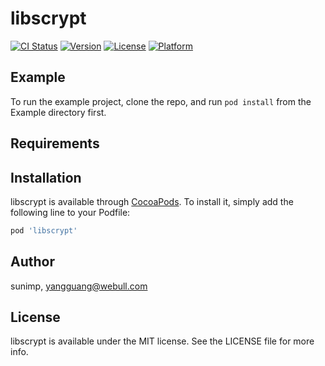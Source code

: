 # libscrypt

[![CI Status](https://img.shields.io/travis/sunimp/libscrypt.svg?style=flat)](https://travis-ci.org/sunimp/libscrypt)
[![Version](https://img.shields.io/cocoapods/v/libscrypt.svg?style=flat)](https://cocoapods.org/pods/libscrypt)
[![License](https://img.shields.io/cocoapods/l/libscrypt.svg?style=flat)](https://cocoapods.org/pods/libscrypt)
[![Platform](https://img.shields.io/cocoapods/p/libscrypt.svg?style=flat)](https://cocoapods.org/pods/libscrypt)

## Example

To run the example project, clone the repo, and run `pod install` from the Example directory first.

## Requirements

## Installation

libscrypt is available through [CocoaPods](https://cocoapods.org). To install
it, simply add the following line to your Podfile:

```ruby
pod 'libscrypt'
```

## Author

sunimp, yangguang@webull.com

## License

libscrypt is available under the MIT license. See the LICENSE file for more info.
